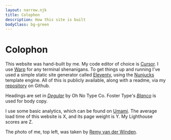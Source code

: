 ```yaml
---
layout: narrow.njk
title: Colophon
description: How this site is built
bodyClass: bg-green
---
```


# Colophon

This website was hand-built by me. My code editor of choice is [Cursor](cursor.com "Cursor, code editor"). I use [Warp](http://warp.dev/ "Warp terminal") for any terminal shenanigans. To get things up and running I've used a simple static site generator called [Eleventy](https://www.11ty.dev/ "Eleventy"), using the [Nunjucks](https://mozilla.github.io/nunjucks/ "Nunjucks") template engine. All of this is publicly available, along with a readme, via my [repository](https://github.com/dvdwinden/danielvdwww "This site's Github repository") on Github.

Headings are set in [_Degular_](https://ohnotype.co/fonts/degular "Degular by Oh No Type Co") by Oh No Type Co. Foster Type's [_Blanco_](https://www.fostertype.com/retail-type/blanco "Blanco by Foster Type") is used for body copy.

I use some basic analytics, which can be found on [Umami](https://eu.umami.is/websites/5a0a578b-bf79-4578-96ef-373454590774 "View my analytics on Umami"). The average load time of this website is X, and its page weight is Y. My Lighthouse scores are Z.

The photo of me, top left, was taken by [Remy van der Winden](http://remyvdw.nl "Remy van der Winden").